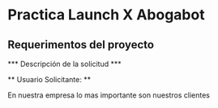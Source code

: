 # Practica Launch X Abogabot
## Requerimentos del proyecto ##
*** Descripción de la solicitud ***

** Usuario Solicitante: **

En nuestra empresa lo mas importante son nuestros clientes
